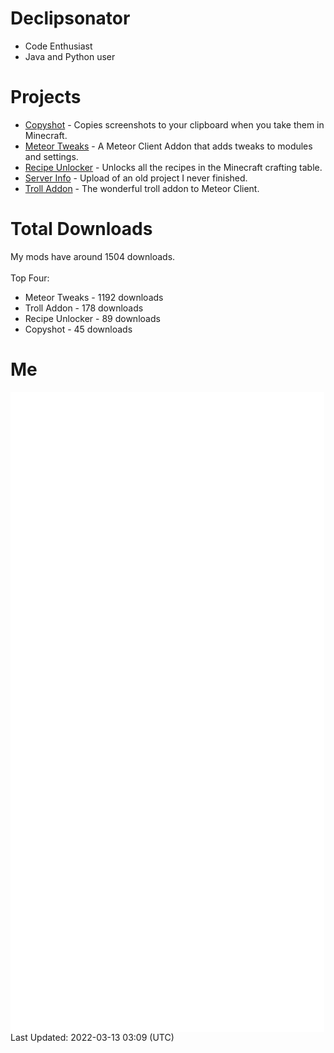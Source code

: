 # Declipsonator
- Code Enthusiast
- Java and Python user
# Projects
- [Copyshot](https://github.com/Declipsonator/Copyshot) - Copies screenshots to your clipboard when you take them in Minecraft.
- [Meteor Tweaks](https://github.com/Declipsonator/Meteor-Tweaks) - A Meteor Client Addon that adds tweaks to modules and settings.
- [Recipe Unlocker](https://github.com/Declipsonator/Recipe-Unlocker) - Unlocks all the recipes in the Minecraft crafting table.
- [Server Info](https://github.com/Declipsonator/Server-Info) - Upload of an old project I never finished.
- [Troll Addon](https://github.com/Declipsonator/Troll-Addon) - The wonderful troll addon to Meteor Client.


# Total Downloads
My mods have around 1504 downloads. \
\
Top Four:
- Meteor Tweaks - 1192 downloads  
- Troll Addon - 178 downloads  
- Recipe Unlocker - 89 downloads  
- Copyshot - 45 downloads  


# Me
<img align="center" src="/github-metrics.svg" alt="Metrics">
Last Updated: 2022-03-13 03:09 (UTC)
